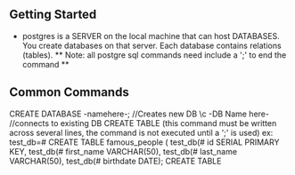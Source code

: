 ## Getting Started
* postgres is a SERVER on the local machine that can host DATABASES. You create databases on that server. Each database contains relations (tables). 
** Note: all postgre sql commands need include a ';' to end the command **

## Common Commands
CREATE DATABASE -namehere-; //Creates new DB
\c -DB Name here- //connects to existing DB
CREATE TABLE (this command must be written across several lines, the command is not executed until a ';' is used) ex:
  test_db=# CREATE TABLE famous_people (
  test_db(# id SERIAL PRIMARY KEY,
  test_db(# first_name VARCHAR(50),
  test_db(# last_name VARCHAR(50),
  test_db(# birthdate DATE);
  CREATE TABLE